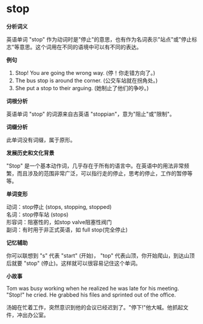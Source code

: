 # stop

**分析词义**

  

英语单词 "stop" 作为动词时是"停止"的意思，也有作为名词表示"站点"或"停止标志"等意思。这个词用在不同的语境中可以有不同的表达。

  

**例句**

  

1.  Stop! You are going the wrong way. (停！你走错方向了。)
2.  The bus stop is around the corner. (公交车站就在拐角处。)
3.  She put a stop to their arguing. (她制止了他们的争吵。)

  

**词根分析**

  

英语单词 "stop" 的词源来自古英语 "stoppian"，意为"阻止"或"限制"。

  

**词缀分析**

  

此单词没有词缀，属于原形。

  

**发展历史和文化背景**

  

"Stop" 是一个基本动作词，几乎存在于所有的语言中。在英语中的用法非常频繁，而且涉及的范围非常广泛，可以指行走的停止，思考的停止，工作的暂停等等。

  

**单词变形**

  

动词：stop停止 (stops, stopping, stopped)  
名词：stop停车站 (stops)  
形容词：阻塞性的，如stop valve阻塞性阀门  
副词：有时用于非正式英语，如 full stop(完全停止)

  

**记忆辅助**

  

你可以联想到 "s" 代表 "start" (开始)， "top" 代表山顶，你开始爬山，到达山顶后就要 "stop" (停止)。这样就可以很容易记住这个单词。

  

**小故事**

  

Tom was busy working when he realized he was late for his meeting. "Stop!" he cried. He grabbed his files and sprinted out of the office.

  

汤姆在忙着工作，突然意识到他的会议已经迟到了。"停下!"他大喊。他抓起文件，冲出办公室。
